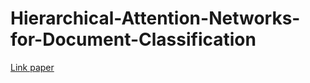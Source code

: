 # Hierarchical-Attention-Networks-for-Document-Classification

[Link paper](https://www.cs.cmu.edu/~hovy/papers/16HLT-hierarchical-attention-networks.pdf)

